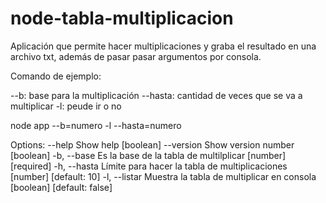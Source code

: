 # node-tabla-multiplicacion
Aplicación que permite hacer multiplicaciones y graba el resultado en una archivo txt, además de pasar pasar argumentos por consola.

Comando de ejemplo: 

--b: base para la multiplicación
--hasta: cantidad de veces que se va a multiplicar
-l: peude ir o no 

node app --b=numero -l --hasta=numero


Options:
      --help     Show help                                             [boolean]
      --version  Show version number                                   [boolean]
  -b, --base     Es la base de la tabla de multilplicar      [number] [required]
  -h, --hasta    Límite para hacer la tabla de multiplicaciones
                                                          [number] [default: 10]
  -l, --listar   Muestra la tabla de multiplicar en consola
                                                      [boolean] [default: false]

